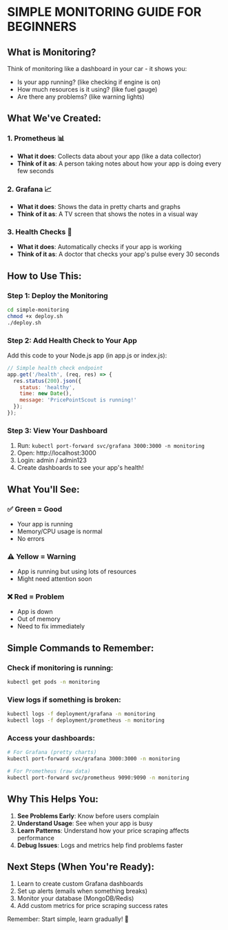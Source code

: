 # SIMPLE MONITORING GUIDE FOR BEGINNERS

## What is Monitoring?
Think of monitoring like a dashboard in your car - it shows you:
- Is your app running? (like checking if engine is on)
- How much resources is it using? (like fuel gauge)
- Are there any problems? (like warning lights)

## What We've Created:

### 1. **Prometheus** 📊
- **What it does**: Collects data about your app (like a data collector)
- **Think of it as**: A person taking notes about how your app is doing every few seconds

### 2. **Grafana** 📈  
- **What it does**: Shows the data in pretty charts and graphs
- **Think of it as**: A TV screen that shows the notes in a visual way

### 3. **Health Checks** 🏥
- **What it does**: Automatically checks if your app is working
- **Think of it as**: A doctor that checks your app's pulse every 30 seconds

## How to Use This:

### Step 1: Deploy the Monitoring
```bash
cd simple-monitoring
chmod +x deploy.sh
./deploy.sh
```

### Step 2: Add Health Check to Your App
Add this code to your Node.js app (in app.js or index.js):
```javascript
// Simple health check endpoint
app.get('/health', (req, res) => {
  res.status(200).json({ 
    status: 'healthy', 
    time: new Date(),
    message: 'PricePointScout is running!' 
  });
});
```

### Step 3: View Your Dashboard
1. Run: `kubectl port-forward svc/grafana 3000:3000 -n monitoring`
2. Open: http://localhost:3000
3. Login: admin / admin123
4. Create dashboards to see your app's health!

## What You'll See:

### ✅ Green = Good
- Your app is running
- Memory/CPU usage is normal
- No errors

### ⚠️ Yellow = Warning  
- App is running but using lots of resources
- Might need attention soon

### ❌ Red = Problem
- App is down
- Out of memory
- Need to fix immediately

## Simple Commands to Remember:

### Check if monitoring is running:
```bash
kubectl get pods -n monitoring
```

### View logs if something is broken:
```bash
kubectl logs -f deployment/grafana -n monitoring
kubectl logs -f deployment/prometheus -n monitoring
```

### Access your dashboards:
```bash
# For Grafana (pretty charts)
kubectl port-forward svc/grafana 3000:3000 -n monitoring

# For Prometheus (raw data)
kubectl port-forward svc/prometheus 9090:9090 -n monitoring
```

## Why This Helps You:

1. **See Problems Early**: Know before users complain
2. **Understand Usage**: See when your app is busy
3. **Learn Patterns**: Understand how your price scraping affects performance
4. **Debug Issues**: Logs and metrics help find problems faster

## Next Steps (When You're Ready):
1. Learn to create custom Grafana dashboards
2. Set up alerts (emails when something breaks)
3. Monitor your database (MongoDB/Redis)
4. Add custom metrics for price scraping success rates

Remember: Start simple, learn gradually! 🚀
